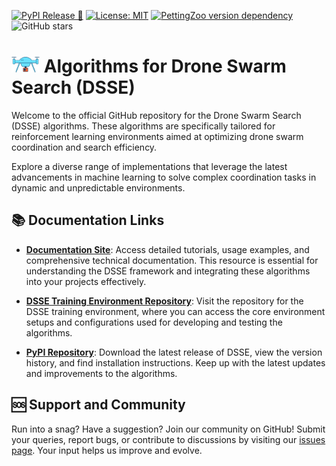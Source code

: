 [![PyPI Release 🚀](https://badge.fury.io/py/DSSE.svg)](https://badge.fury.io/py/DSSE)
[![License: MIT](https://img.shields.io/badge/License-MIT-brightgreen.svg?style=flat)](https://github.com/pfeinsper/drone-swarm-search/blob/main/LICENSE)
[![PettingZoo version dependency](https://img.shields.io/badge/PettingZoo-v1.22.3-blue)]()
![GitHub stars](https://img.shields.io/github/stars/pfeinsper/drone-swarm-search-algorithms)

# <img src="https://github.com/pfeinsper/drone-swarm-search-algorithms/blob/main/imgs/drone.svg" alt="DSSE Icon" width="45" height="25"> Algorithms for Drone Swarm Search (DSSE)

Welcome to the official GitHub repository for the Drone Swarm Search (DSSE) algorithms. These algorithms are specifically tailored for reinforcement learning environments aimed at optimizing drone swarm coordination and search efficiency.

Explore a diverse range of implementations that leverage the latest advancements in machine learning to solve complex coordination tasks in dynamic and unpredictable environments.

## 📚 Documentation Links

- **[Documentation Site](https://pfeinsper.github.io/drone-swarm-search/)**: Access detailed tutorials, usage examples, and comprehensive technical documentation. This resource is essential for understanding the DSSE framework and integrating these algorithms into your projects effectively.

- **[DSSE Training Environment Repository](https://github.com/pfeinsper/drone-swarm-search)**: Visit the repository for the DSSE training environment, where you can access the core environment setups and configurations used for developing and testing the algorithms.

- **[PyPI Repository](https://pypi.org/project/DSSE/)**: Download the latest release of DSSE, view the version history, and find installation instructions. Keep up with the latest updates and improvements to the algorithms.

## 🆘 Support and Community

Run into a snag? Have a suggestion? Join our community on GitHub! Submit your queries, report bugs, or contribute to discussions by visiting our [issues page](https://github.com/pfeinsper/drone-swarm-search-algorithms/issues). Your input helps us improve and evolve.
